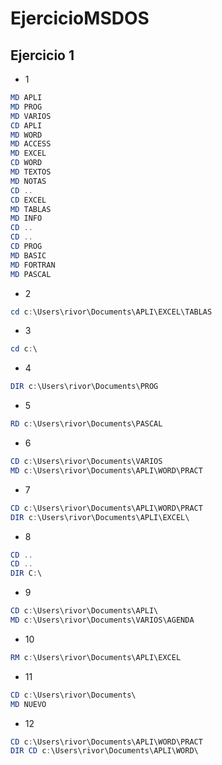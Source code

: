 # EjercicioMSDOS

## Ejercicio 1

- 1

```ps1
MD APLI
MD PROG
MD VARIOS
CD APLI
MD WORD
MD ACCESS
MD EXCEL
CD WORD
MD TEXTOS
MD NOTAS
CD ..
CD EXCEL
MD TABLAS
MD INFO
CD ..
CD ..
CD PROG
MD BASIC
MD FORTRAN
MD PASCAL
```

- 2

```powershell
cd c:\Users\rivor\Documents\APLI\EXCEL\TABLAS
```

- 3

```powershell
cd c:\
```

- 4

```powershell
DIR c:\Users\rivor\Documents\PROG
```

- 5

```powershell
RD c:\Users\rivor\Documents\PASCAL
```

- 6

```powershell
CD c:\Users\rivor\Documents\VARIOS
MD c:\Users\rivor\Documents\APLI\WORD\PRACT
```

- 7

```powershell
CD c:\Users\rivor\Documents\APLI\WORD\PRACT
DIR c:\Users\rivor\Documents\APLI\EXCEL\

```

- 8

```powershell
CD ..
CD ..
DIR C:\

```

- 9

```powershell
CD c:\Users\rivor\Documents\APLI\
MD c:\Users\rivor\Documents\VARIOS\AGENDA
```

- 10

```powershell
RM c:\Users\rivor\Documents\APLI\EXCEL
```

- 11

```powershell
CD c:\Users\rivor\Documents\
MD NUEVO
```

- 12

```powershell
CD c:\Users\rivor\Documents\APLI\WORD\PRACT
DIR CD c:\Users\rivor\Documents\APLI\WORD\
```
